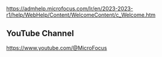 


https://admhelp.microfocus.com/lr/en/2023-2023-r1/help/WebHelp/Content/WelcomeContent/c_Welcome.htm

## YouTube Channel

https://www.youtube.com/@MicroFocus
